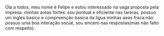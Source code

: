 Ola a todos, meu nome é Felipe e estou interessado na vaga proposta pela impresa.
minhas areas fortes: sou pontual e eficiente nas tareras, possuo um ingles basico e compreenção basica da ligua
minhas aeas fraca:não possuo uma boa interação social, sou sincero nas respostas(mas não falto com respeito).
